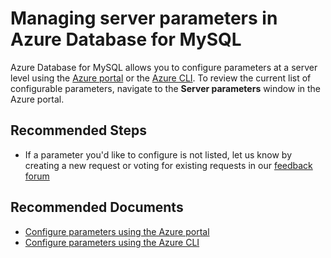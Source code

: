 <properties
    pageTitle="Managing server parameters in Azure Database for MySQL"
    description="Managing server parameters in Azure Database for MySQL"
    service="microsoft.dbformysql"
    resource="servers"
    authors="jan-eng"
    ms.author="janeng"
    displayOrder="10"
    selfHelpType="resource"
    supportTopicIds="32640070"
    resourceTags="servers, databases"
    productPesIds="16221"
    cloudEnvironments="public"
    articleId="2e852f4c-511e-4f71-bb13-b7b13fb05801"
/>

# Managing server parameters in Azure Database for MySQL

Azure Database for MySQL allows you to configure parameters at a server level using the [Azure portal](https://docs.microsoft.com/en-us/azure/mysql/howto-server-parameters) or the [Azure CLI](https://docs.microsoft.com/en-us/azure/mysql/howto-configure-server-parameters-using-cli). To review the current list of configurable parameters, navigate to the **Server parameters** window in the Azure portal.

## **Recommended Steps**

* If a parameter you'd like to configure is not listed, let us know by creating a new request or voting for existing requests in our [feedback forum](https://feedback.azure.com/forums/597982-azure-database-for-mysql)

## **Recommended Documents**

* [Configure parameters using the Azure portal](https://docs.microsoft.com/azure/mysql/howto-server-parameters)<br>
* [Configure parameters using the Azure CLI](https://docs.microsoft.com/azure/mysql/howto-configure-server-parameters-using-cli)

